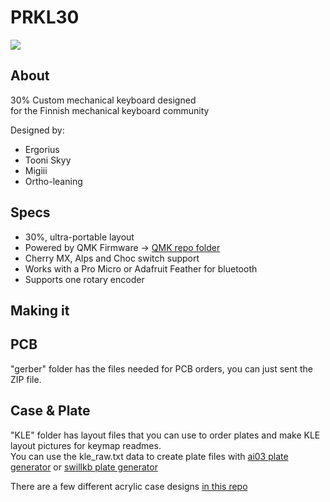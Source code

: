 # PRKL30

![](https://i.imgur.com/NkgI39I.jpg)

## About
30% Custom mechanical keyboard designed  
for the Finnish mechanical keyboard community

Designed by:  
- Ergorius
- Tooni Skyy
- Migiii
- Ortho-leaning

## Specs

- 30%, ultra-portable layout
- Powered by QMK Firmware -> [QMK repo folder](https://github.com/qmk/qmk_firmware/tree/master/keyboards/handwired/prkl30)
- Cherry MX, Alps and Choc switch support
- Works with a Pro Micro or Adafruit Feather for bluetooth
- Supports one rotary encoder

## Making it

## PCB
"gerber" folder has the files needed for PCB orders, you can just sent the ZIP file.  

## Case & Plate
"KLE" folder has layout files that you can use to order plates and make KLE layout pictures for keymap readmes.  
You can use the kle_raw.txt data to create plate files with [ai03 plate generator](https://kbplate.ai03.me/) or [swillkb plate generator](http://builder.swillkb.com/)

There are a few different acrylic case designs [in this repo](https://github.com/TooniSkyy/prkl30-case)
